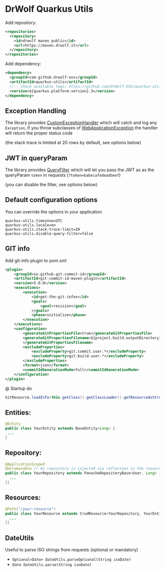 # DrWolf Quarkus Utils

Add repository:

```xml
<repositories>
  <repository>
    <id>drwolf maven public</id>
    <url>https://maven.drwolf.it</url>
  </repository>
</repositories>
```

Add dependency:
```xml
<dependency>
  <groupId>com.github.drwolf-oss</groupId>
  <artifactId>quarkus-utils</artifactId>
  <!-- check available tags: https://github.com/DrWolf-OSS/quarkus-utils/tags -->
  <version>${quarkus.platform.version}.3</version> 
</dependency>
```

## Exception Handling

The library provides
[CustomExceptionHandler](https://github.com/DrWolf-OSS/quarkus-utils/blob/main/src/main/java/it/drwolf/base/utils/CustomExceptionHandler.java) 
which will catch and log any `Exception`, if you throw subclasses of [WebApplicationException](https://docs.oracle.com/javaee/7/api/javax/ws/rs/package-tree.html) the handler will return the proper status code

(the stack trace is limited at 20 rows by default, see options below)


## JWT in queryParam

The library provides [QueryFilter](https://github.com/DrWolf-OSS/quarkus-utils/blob/main/src/main/java/it/drwolf/base/filters/QueryFilter.java)
which will let you pass the JWT as as the queryParam `token` in requests  (`?token=babecafedeadbeef`)

(you can disable the filter, see options below)

## Default configuration options 
You can override the options in your application
```
quarkus-utils.timezone=UTC
quarkus-utils.locale=en
quarkus-utils.stack-trace-limit=20
quarkus-utils.disable-query-filter=false
```

## GIT info

Add git-info plugin to pom.xml

```xml
<plugin>
    <groupId>io.github.git-commit-id</groupId>
    <artifactId>git-commit-id-maven-plugin</artifactId>
    <version>5.0.0</version>
    <executions>
        <execution>
            <id>get-the-git-infos</id>
            <goals>
                <goal>revision</goal>
            </goals>
            <phase>initialize</phase>
        </execution>
    </executions>
    <configuration>
        <generateGitPropertiesFile>true</generateGitPropertiesFile>
        <generateGitPropertiesFilename>${project.build.outputDirectory}/git.json
        </generateGitPropertiesFilename>
        <excludeProperties>
            <excludeProperty>git.commit.user.*</excludeProperty>
            <excludeProperty>git.build.user.*</excludeProperty>
        </excludeProperties>
        <format>json</format>
        <commitIdGenerationMode>full</commitIdGenerationMode>
    </configuration>
</plugin>
```

@ Startup do

```java
GitResource.loadInfo(this.getClass().getClassLoader().getResourceAsStream("git.json"));
```

## Entities:

```java
@Entity
public class YourEntity extends BaseEntity<Long> {
 ...
}
```

## Repository:

```java
@ApplicationScoped
@Unremovable // As repository is injected via reflection in the resource this annotation is needed
public class YourRepository extends PanacheRepositoryBase<User, Long> {
  ...
}}

```

## Resources:

```java
@Path("/your-resource")
public class YourResource extends CrudResource<YourRepository, YourEntity, Long> {
  ...
}}
```

## DateUtils
Useful to parse ISO strings from requests (optional or mandatory)

- `Optional<Date> DateUtils.parseOptional(String isoDate)`
- `Date DateUtils.parse(String isoDate)`
